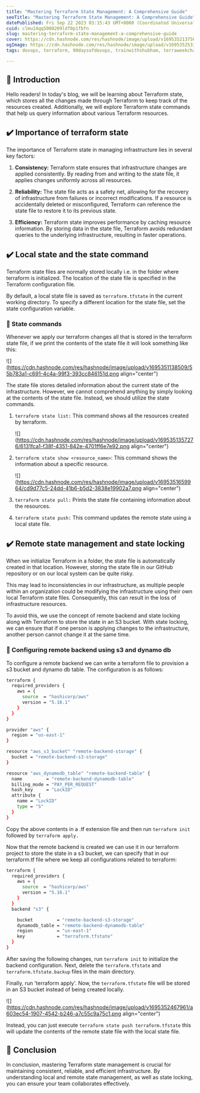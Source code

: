 ```yaml
---
title: "Mastering Terraform State Management: A Comprehensive Guide"
seoTitle: "Mastering Terraform State Management: A Comprehensive Guide"
datePublished: Fri Sep 22 2023 03:15:43 GMT+0000 (Coordinated Universal Time)
cuid: clmu14qq5000209ldf0p1fbfn
slug: mastering-terraform-state-management-a-comprehensive-guide
cover: https://cdn.hashnode.com/res/hashnode/image/upload/v1695352137509/4553b419-cf1b-42b2-88d4-5c84af37ecdd.png
ogImage: https://cdn.hashnode.com/res/hashnode/image/upload/v1695352533303/a2dcb863-5607-4648-a697-b9e8ad54e507.png
tags: devops, terraform, 90daysofdevops, trainwithshubham, terraweekchallenge

---
```


## 📍 Introduction

Hello readers! In today's blog, we will be learning about Terraform state, which stores all the changes made through Terraform to keep track of the resources created. Additionally, we will explore Terraform state commands that help us query information about various Terraform resources.

## ✔️ Importance of terraform state

The importance of Terraform state in managing infrastructure lies in several key factors:

1. **Consistency:** Terraform state ensures that infrastructure changes are applied consistently. By reading from and writing to the state file, it applies changes uniformly across all resources.
    
2. **Reliability:** The state file acts as a safety net, allowing for the recovery of infrastructure from failures or incorrect modifications. If a resource is accidentally deleted or misconfigured, Terraform can reference the state file to restore it to its previous state.
    
3. **Efficiency:** Terraform state improves performance by caching resource information. By storing data in the state file, Terraform avoids redundant queries to the underlying infrastructure, resulting in faster operations.
    

## ✔️ Local state and the state command

Terraform state files are normally stored locally i.e. in the folder where terraform is initialized. The location of the state file is specified in the Terraform configuration file.

By default, a local state file is saved as `terraform.tfstate` in the current working directory. To specify a different location for the state file, set the state configuration variable.

### 🔸 State commands

Whenever we apply our terraform changes all that is stored in the terraform state file, if we print the contents of the state file it will look something like this:

![](https://cdn.hashnode.com/res/hashnode/image/upload/v1695351138509/55b783a1-c691-4c4a-99f3-393cc846151d.png align="center")

The state file stores detailed information about the current state of the infrastructure. However, we cannot comprehend anything by simply looking at the contents of the state file. Instead, we should utilize the state commands.

1. `terraform state list:` This command shows all the resources created by terraform.
    
    ![](https://cdn.hashnode.com/res/hashnode/image/upload/v1695351357276/6131fca1-f38f-4351-842e-4701ff6e7e92.png align="center")
    
2. `terraform state show <resource_name>`: This command shows the information about a specific resource.
    
    ![](https://cdn.hashnode.com/res/hashnode/image/upload/v1695351659964/cd9d77c5-24dd-41b6-b5d2-3838e19902a7.png align="center")
    
3. `terraform state pull:` Prints the state file containing information about the resources.
    
4. `terraform state push:` This command updates the remote state using a local state file.
    

## ✔️ Remote state management and state locking

When we initialize Terraform in a folder, the state file is automatically created in that location. However, storing the state file in our GitHub repository or on our local system can be quite risky.

This may lead to inconsistencies in our infrastructure, as multiple people within an organization could be modifying the infrastructure using their own local Terraform state files. Consequently, this can result in the loss of infrastructure resources.

To avoid this, we use the concept of remote backend and state locking along with Terraform to store the state in an S3 bucket. With state locking, we can ensure that if one person is applying changes to the infrastructure, another person cannot change it at the same time.

### 🔸 Configuring remote backend using s3 and dynamo db

To configure a remote backend we can write a terraform file to provision a s3 bucket and dynamo db table. The configuration is as follows:

```bash
terraform {
  required_providers {
    aws = {
      source  = "hashicorp/aws"
      version = "5.16.1"
    }
  }
}

provider "aws" {
  region = "us-east-1"
}

resource "aws_s3_bucket" "remote-backend-storage" {
  bucket = "remote-backend-s3-storage"
}

resource "aws_dynamodb_table" "remote-backend-table" {
  name         = "remote-backend-dynamodb-table"
  billing_mode = "PAY_PER_REQUEST"
  hash_key     = "LockID"
  attribute {
    name = "LockID"
    type = "S"
  }
}
```

Copy the above contents in a .tf extension file and then run `terraform init` followed by `terraform apply.`

Now that the remote backend is created we can use it in our terraform project to store the state in a s3 bucket, we can specify that in our terraform.tf file where we keep all configurations related to terraform:

```bash
terraform {
  required_providers {
    aws = {
      source  = "hashicorp/aws"
      version = "5.16.1"
    }
  }
  backend "s3" {

    bucket         = "remote-backend-s3-storage"
    dynamodb_table = "remote-backend-dynamodb-table"
    region         = "us-east-1"
    key            = "terraform.tfstate"
  }
}
```

After saving the following changes, run `terraform init` to initialize the backend configuration. Next, delete the `terraform.tfstate` and `terraform.tfstate.backup` files in the main directory.

Finally, run 'terraform apply'. Now, the `terraform.tfstate` file will be stored in an S3 bucket instead of being created locally.

![](https://cdn.hashnode.com/res/hashnode/image/upload/v1695352467961/a603ec54-1907-4542-b246-a7c55c9a75c1.png align="center")

Instead, you can just execute `terraform state push terraform.tfstate` this will update the contents of the remote state file with the local state file.

## 📍 Conclusion

In conclusion, mastering Terraform state management is crucial for maintaining consistent, reliable, and efficient infrastructure. By understanding local and remote state management, as well as state locking, you can ensure your team collaborates effectively.